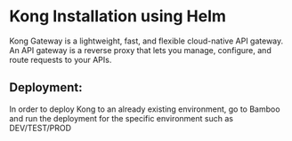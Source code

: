 # Kong Installation using Helm
Kong Gateway is a lightweight, fast, and flexible cloud-native API gateway. An API gateway is a reverse proxy that lets you manage, configure, and route requests to your APIs.

## Deployment:
In order to deploy Kong to an already existing environment, go to Bamboo and run the deployment for the specific environment such as DEV/TEST/PROD
